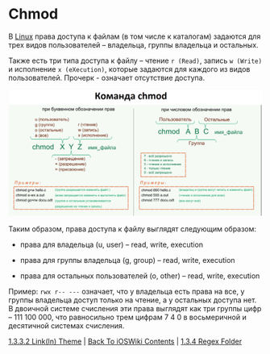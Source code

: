 # Chmod

В [Linux](/2%20ComputerScience/2.0%20Linux/2.0.1%20Linux.md) права доступа к файлам (в том числе к каталогам) задаются для трех видов пользователей – владельца, группы владельца и остальных. 

Также есть три типа доступа к файлу – чтение `r (Read)`, запись `w (Write)` и исполнение `x (eXecution)`, которые задаются для каждого из видов пользователей. Прочерк - означает отсутствие доступа.

![](https://github.com/eldaroid/pictures/blob/master/iOSWiki/Common/chmod.png?raw=true)

Таким образом, права доступа к файлу выглядят следующим образом:

* права для владельца (u, user) – read, write, execution

* права для группы владельца (g, group) – read, write, execution

* права для остальных пользователей (o, other) – read, write, execution

Пример: `rwx r-- ---` означает, что у владельца есть права на все, у группы владельца доступ только на чтение, а у остальных доступа нет. В двоичной системе счисления эти права выглядят как три группы цифр – 111 100 000, что равносильно трем цифрам 7 4 0 в восьмеричной и десятичной системах счисления.

[1.3.3.2 Link(ln) Theme](./1.3.3.2%20Link(ln).md) | [Back To iOSWiki Contents](https://github.com/eldaroid/iOSWiki) |  [1.3.4 Regex Folder](../1.3.4%20Regex/)

